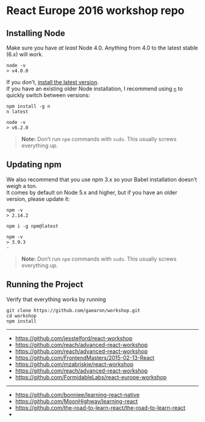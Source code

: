 # React Europe 2016 workshop repo

## Installing Node

Make sure you have *at least* Node 4.0.
Anything from 4.0 to the latest stable (6.x) will work.

```
node -v
> v4.0.0
```

If you don’t, [install the latest version](https://nodejs.org/en/).  
If you have an existing older Node installation, I recommend using [`n`](https://github.com/tj/n) to quickly switch between versions:

```
npm install -g n
n latest

node -v
> v6.2.0
```

>**Note:**
>Don’t run `npm` commands with `sudo`.
>This usually screws everything up.

## Updating npm

We also recommend that you use npm 3.x so your Babel installation doesn’t weigh a ton.  
It comes by default on Node 5.x and higher, but if you have an older version, please update it:

```
npm -v
> 2.14.2

npm i -g npm@latest

npm -v
> 3.9.3
- 
```

>**Note:**
>Don’t run `npm` commands with `sudo`.
>This usually screws everything up.

## Running the Project

Verify that everything works by running

```
git clone https://github.com/gaearon/workshop.git
cd workshop
npm install
```


-------------------------------

- https://github.com/jesstelford/react-workshop
- https://github.com/reach/advanced-react-workshop
- https://github.com/reach/advanced-react-workshop
- https://github.com/FrontendMasters/2015-02-13-React
- https://github.com/mzabriskie/react-workshop
- https://github.com/reach/advanced-react-workshop
- https://github.com/FormidableLabs/react-europe-workshop

-------------------
- https://github.com/bonniee/learning-react-native
- https://github.com/MoonHighway/learning-react
- https://github.com/the-road-to-learn-react/the-road-to-learn-react
- 
